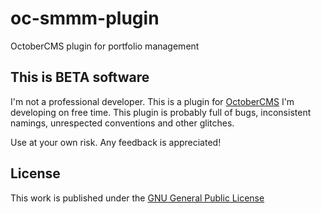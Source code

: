 # oc-smmm-plugin
OctoberCMS plugin for portfolio management

## This is BETA software
I'm not a professional developer. This is a plugin for [OctoberCMS](http://octobercms.com) I'm developing on free time.
This plugin is probably full of bugs, inconsistent namings, unrespected conventions and other glitches.

Use at your own risk. Any feedback is appreciated!

## License
This work is published under the [GNU General Public License](https://www.gnu.org/licenses/gpl.html)
